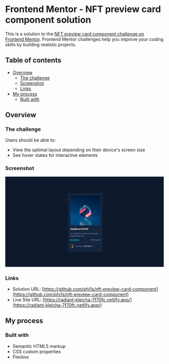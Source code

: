 # Frontend Mentor - NFT preview card component solution

This is a solution to the [NFT preview card component challenge on Frontend Mentor](https://www.frontendmentor.io/challenges/nft-preview-card-component-SbdUL_w0U). Frontend Mentor challenges help you improve your coding skills by building realistic projects.

## Table of contents

- [Overview](#overview)
  - [The challenge](#the-challenge)
  - [Screenshot](#screenshot)
  - [Links](#links)
- [My process](#my-process)
  - [Built with](#built-with)

## Overview

### The challenge

Users should be able to:

- View the optimal layout depending on their device's screen size
- See hover states for interactive elements

### Screenshot

![](./screenshot.png)

### Links

- Solution URL: [https://github.com/phi1s/nft-preview-card-component](https://github.com/phi1s/nft-preview-card-component)
- Live Site URL: [https://radiant-kleicha-7f70fc.netlify.app/](https://radiant-kleicha-7f70fc.netlify.app/)

## My process

### Built with

- Semantic HTML5 markup
- CSS custom properties
- Flexbox
